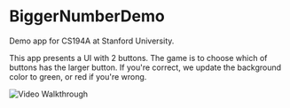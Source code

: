 # BiggerNumberDemo

Demo app for CS194A at Stanford University. 

This app presents a UI with 2 buttons. The game is to choose which of buttons has the larger button. If you're correct, we update the background color to green, or red if you're wrong. 

<img src='https://i.imgur.com/mx4A9AX.gif' title='Video Walkthrough' width='' alt='Video Walkthrough' />
